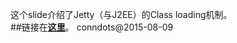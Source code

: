 这个slide介绍了Jetty（与J2EE）的Class loading机制。  
##链接在[**这里**](http://slides.com/xiangqianlee/jetty-classloader/fullscreen)。 
conndots@2015-08-09
